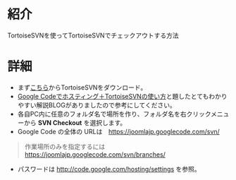 # 紹介 #

TortoiseSVNを使ってTortoiseSVNでチェックアウトする方法


# 詳細 #

  * まず[こちら](http://tortoisesvn.net/downloads)からTortoiseSVNをダウンロード。
  * [Google Codeでホスティング＋TortoiseSVNの使い方](http://kawa.at.webry.info/200801/article_5.html)と題したとてもわかりやすい解説BLOGがありましたので参考にしてください。
  * 各自PC内に任意のフォルダ名で場所を作り、フォルダ名を右クリックメニューから **SVN Checkout** を選択します。
  * Google Code の全体の URLは　https://joomlajp.googlecode.com/svn/
> 作業場所のみを指定するには　https://joomlajp.googlecode.com/svn/branches/
  * パスワードは http://code.google.com/hosting/settings を参照。
